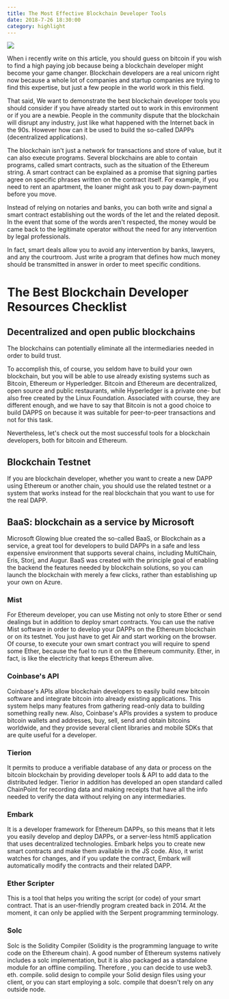 ```yaml
---
title: The Most Effective Blockchain Developer Tools
date: 2018-7-26 18:30:00
category: highlight
---
```


![](/img/7.jpg)

When i recently write on this article, you should guess on bitcoin if you wish to find a high paying job because being a blockchain developer might become your game changer. Blockchain developers are a real unicorn right now because a whole lot of companies and startup companies are trying to find this expertise, but just a few people in the world work in this field.

That said, We want to demonstrate the best blockchain developer tools you should consider if you have already started out to work in this environment or if you are a newbie. People in the community dispute that the blockchain will disrupt any industry, just like what happened with the Internet back in the 90s. However how can it be used to build the so-called DAPPs (decentralized applications).

<!-- more -->

The blockchain isn't just a network for transactions and store of value, but it can also execute programs. Several blockchains are able to contain programs, called smart contracts, such as the situation of the Ethereum string. A smart contract can be explained as a promise that signing parties agree on specific phrases written on the contract itself. For example, if you need to rent an apartment, the loaner might ask you to pay down-payment before you move.

Instead of relying on notaries and banks, you can both write and signal a smart contract establishing out the words of the let and the related deposit. In the event that some of the words aren't respected, the money would be came back to the legitimate operator without the need for any intervention by legal professionals.

In fact, smart deals allow you to avoid any intervention by banks, lawyers, and any the courtroom. Just write a program that defines how much money should be transmitted in answer in order to meet specific conditions.

# The Best Blockchain Developer Resources Checklist

## Decentralized and open public blockchains

The blockchains can potentially eliminate all the intermediaries needed in order to build trust.

To accomplish this, of course, you seldom have to build your own blockchain, but you will be able to use already existing systems such as Bitcoin, Ethereum or Hyperledger. Bitcoin and Ethereum are decentralized, open source and public restaurants, while Hyperledger is a private one- but also free created by the Linux Foundation. Associated with course, they are different enough, and we have to say that Bitcoin is not a good choice to build DAPPS on because it was suitable for peer-to-peer transactions and not for this task.

Nevertheless, let's check out the most successful tools for a blockchain developers, both for bitcoin and Ethereum.

## Blockchain Testnet

If you are blockchain developer, whether you want to create a new DAPP using Ethereum or another chain, you should use the related testnet or a system that works instead for the real blockchain that you want to use for the real DAPP.

## BaaS: blockchain as a service by Microsoft

Microsoft Glowing blue created the so-called BaaS, or Blockchain as a service, a great tool for developers to build DAPPs in a safe and less expensive environment that supports several chains, including MultiChain, Eris, Storj, and Augur. BaaS was created with the principle goal of enabling the backend the features needed by blockchain solutions, so you can launch the blockchain with merely a few clicks, rather than establishing up your own on Azure.

### Mist

For Ethereum developer, you can use Misting not only to store Ether or send dealings but in addition to deploy smart contracts. You can use the native Mist software in order to develop your DAPPs on the Ethereum blockchain or on its testnet. You just have to get Air and start working on the browser. Of course, to execute your own smart contract you will require to spend some Ether, because the fuel to run it on the Ethereum community. Ether, in fact, is like the electricity that keeps Ethereum alive.

### Coinbase's API

Coinbase's APIs allow blockchain developers to easily build new bitcoin software and integrate bitcoin into already existing applications. This system helps many features from gathering read-only data to building something really new. Also, Coinbase's APIs provides a system to produce bitcoin wallets and addresses, buy, sell, send and obtain bitcoins worldwide, and they provide several client libraries and mobile SDKs that are quite useful for a developer.

### Tierion

It permits to produce a verifiable database of any data or process on the bitcoin blockchain by providing developer tools & API to add data to the distributed ledger. Tierior in addition has developed an open standard called ChainPoint for recording data and making receipts that have all the info needed to verify the data without relying on any intermediaries.

### Embark

It is a developer framework for Ethereum DAPPs, so this means that it lets you easily develop and deploy DAPPs, or a server-less html5 application that uses decentralized technologies. Embark helps you to create new smart contracts and make them available in the JS code. Also, it wrist watches for changes, and if you update the contract, Embark will automatically modify the contracts and their related DAPP.

### Ether Scripter

This is a tool that helps you writing the script (or code) of your smart contract. That is an user-friendly program created back in 2014. At the moment, it can only be applied with the Serpent programming terminology.

### Solc

Solc is the Solidity Compiler (Solidity is the programming language to write code on the Ethereum chain). A good number of Ethereum systems natively includes a solc implementation, but it is also packaged as a standalone module for an offline compiling. Therefore , you can decide to use web3. eth. compile. solid design to compile your Solid design files using your client, or you can start employing a solc. compile that doesn't rely on any outside node.
